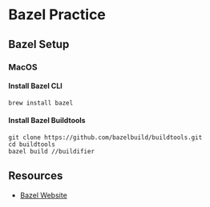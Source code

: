 # Bazel Practice

## Bazel Setup

### MacOS

#### Install Bazel CLI

```shell
brew install bazel
```

#### Install Bazel Buildtools

```shell
git clone https://github.com/bazelbuild/buildtools.git
cd buildtools
bazel build //buildifier
```

## Resources

- [Bazel Website](https://bazel.build/)
